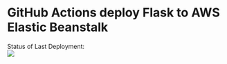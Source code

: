 # GitHub Actions deploy Flask to AWS Elastic Beanstalk




Status of Last Deployment:<br>
<img src="https://github.com/sxVova/actions-cicd-aws/workflows/actions-cicd-aws/badge.svg?branch=master"><br>
